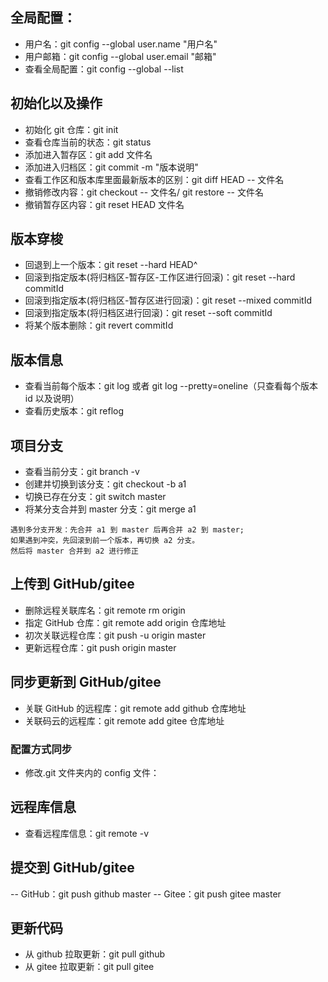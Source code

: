 ## 全局配置：

- 用户名：git config --global user.name "用户名"
- 用户邮箱：git config --global user.email "邮箱"
- 查看全局配置：git config --global --list

## 初始化以及操作

- 初始化 git 仓库：git init
- 查看仓库当前的状态：git status
- 添加进入暂存区：git add 文件名
- 添加进入归档区：git commit -m "版本说明"
- 查看工作区和版本库里面最新版本的区别：git diff HEAD -- 文件名
- 撤销修改内容：git checkout -- 文件名/ git restore -- 文件名
- 撤销暂存区内容：git reset HEAD 文件名

## 版本穿梭

- 回退到上一个版本：git reset --hard HEAD^
- 回滚到指定版本(将归档区-暂存区-工作区进行回滚)：git reset --hard commitId
- 回滚到指定版本(将归档区-暂存区进行回滚)：git reset --mixed commitId
- 回滚到指定版本(将归档区进行回滚)：git reset --soft commitId
- 将某个版本删除：git revert commitId

## 版本信息

- 查看当前每个版本：git log 或者 git log --pretty=oneline（只查看每个版本 id 以及说明）
- 查看历史版本：git reflog

## 项目分支

- 查看当前分支：git branch -v
- 创建并切换到该分支：git checkout -b a1
- 切换已存在分支：git switch master
- 将某分支合并到 master 分支：git merge a1

```
遇到多分支开发：先合并 a1 到 master 后再合并 a2 到 master;
如果遇到冲突，先回滚到前一个版本，再切换 a2 分支。
然后将 master 合并到 a2 进行修正
```

## 上传到 GitHub/gitee

- 删除远程关联库名：git remote rm origin
- 指定 GitHub 仓库：git remote add origin 仓库地址
- 初次关联远程仓库：git push -u origin master
- 更新远程仓库：git push origin master

## 同步更新到 GitHub/gitee

- 关联 GitHub 的远程库：git remote add github 仓库地址
- 关联码云的远程库：git remote add gitee 仓库地址

### 配置方式同步

- 修改.git 文件夹内的 config 文件：
<!-- [remote "github"]
url = git@github.com:chloneda/demo.git
	fetch = +refs/heads/*:refs/remotes/github/*
[remote "gitee"]
url = git@gitee.com:chloneda/demo.git
	fetch = +refs/heads/*:refs/remotes/gitee/* -->

## 远程库信息

- 查看远程库信息：git remote -v

## 提交到 GitHub/gitee

-- GitHub：git push github master
-- Gitee：git push gitee master

## 更新代码

- 从 github 拉取更新：git pull github
- 从 gitee 拉取更新：git pull gitee
